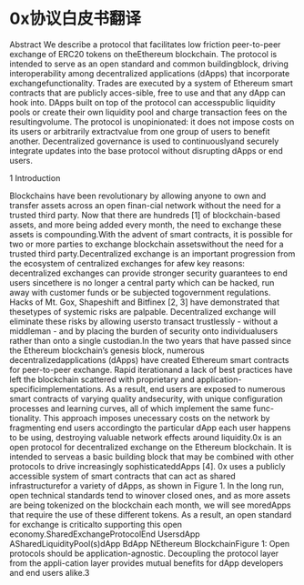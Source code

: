 # 0x协议白皮书翻译

Abstract
We describe a protocol that facilitates low friction peer-to-peer exchange of ERC20 tokens on theEthereum blockchain.  The protocol is intended to serve as an open standard and common buildingblock, driving interoperability among decentralized applications (dApps) that incorporate exchangefunctionality.  Trades are executed by a system of Ethereum smart contracts that are publicly acces-sible, free to use and that any dApp can hook into.  DApps built on top of the protocol can accesspublic liquidity pools or create their own liquidity pool and charge transaction fees on the resultingvolume.  The protocol is unopinionated:  it does not impose costs on its users or arbitrarily extractvalue from one group of users to benefit another.  Decentralized governance is used to continuouslyand securely integrate updates into the base protocol without disrupting dApps or end users.


1    Introduction

Blockchains have been revolutionary by allowing anyone to own and transfer assets across an open finan-cial network without the need for a trusted third party.  Now that there are hundreds [1] of blockchain-based assets,  and more being added every month,  the need to exchange these assets is compounding.With the advent of smart contracts, it is possible for two or more parties to exchange blockchain assetswithout the need for a trusted third party.Decentralized exchange is an important progression from the ecosystem of centralized exchanges for afew  key  reasons:  decentralized  exchanges  can  provide  stronger  security  guarantees  to  end  users  sincethere is no longer a central party which can be hacked, run away with customer funds or be subjected togovernment regulations.  Hacks of Mt.  Gox, Shapeshift and Bitfinex [2, 3] have demonstrated that thesetypes of systemic risks are palpable.  Decentralized exchange will eliminate these risks by allowing usersto transact trustlessly - without a middleman - and by placing the burden of security onto individualusers rather than onto a single custodian.In the two years that have passed since the Ethereum blockchain’s genesis block, numerous decentralizedapplications (dApps) have created Ethereum smart contracts for peer-to-peer exchange.  Rapid iterationand a lack of best practices have left the blockchain scattered with proprietary and application-specificimplementations.  As a result, end users are exposed to numerous smart contracts of varying quality andsecurity, with unique configuration processes and learning curves, all of which implement the same func-tionality.  This approach imposes unecessary costs on the network by fragmenting end users accordingto the particular dApp each user happens to be using, destroying valuable network effects around liquidity.0x is an open protocol for decentralized exchange on the Ethereum blockchain.  It is intended to serveas a basic building block that may be combined with other protocols to drive increasingly sophisticateddApps [4].  0x uses a publicly accessible system of smart contracts that can act as shared infrastructurefor  a  variety  of  dApps,  as  shown  in  Figure  1.   In  the  long  run,  open  technical  standards  tend  to  winover closed ones, and as more assets are being tokenized on the blockchain each month, we will see moredApps that require the use of these different tokens.  As a result, an open standard for exchange is criticalto supporting this open economy.SharedExchangeProtocolEnd UsersdApp ASharedLiquidityPool(s)dApp BdApp NEthereum BlockchainFigure 1:  Open protocols should be application-agnostic.  Decoupling the protocol layer from the appli-cation layer provides mutual benefits for dApp developers and end users alike.3

